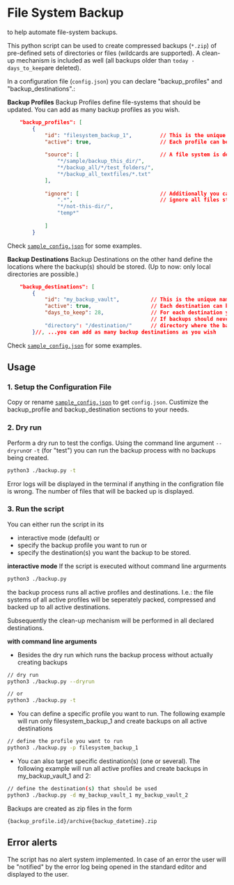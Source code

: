 # File System Backup
to help automate file-system backups.

This python script can be used to create compressed backups (`*.zip`) of pre-defined sets of directories or files (wildcards are supported). 
A clean-up mechanism is included as well (all backups older than `today - days_to_keep`are deleted).

In a configuration file (`config.json`) you can declare "backup_profiles" and "backup_destinations".:

**Backup Profiles**
Backup Profiles define file-systems that should be updated. 
You can add as many backup profiles as you wish.

```json
    "backup_profiles": [
        {
            "id": "filesystem_backup_1",         // This is the unique name of the backup profile
            "active": true,                      // Each profile can be set active or inactive
            
            "source": [                          // A file system is defined by a list of search patterns such as
                "*/sample/backup_this_dir/",
                "*/backup_all/*/test_folders/",
                "*/backup_all_textfiles/*.txt"
            ],
            
            "ignore": [                          // Additionally you can exlude files or directories, as for example
                ".*",                            // ignore all files starting with a dot, ...
                "*/not-this-dir/",
                "temp*"
                
            ]
        }   
```
Check [`sample_config.json`](sample_config.json) for some examples.


**Backup Destinations**
Backup Destinations on the other hand define the locations where the backup(s) should be stored. 
(Up to now: only local directories are possible.)

```json
    "backup_destinations": [
        {
            "id": "my_backup_vault",          // This is the unique name of the backup destination
            "active": true,                   // Each destination can be set active or inactive
            "days_to_keep": 28,               // For each destination you can define how long the backup should be stored
                                              // If backups should never be deleted: set `days_to_keep = -1
            "directory": "/destination/"      // directory where the backup should be stored
        }//, ...you can add as many backup destinations as you wish  
```
Check [`sample_config.json`](sample_config.json) for some examples.

## Usage

### 1. Setup the Configuration File
Copy or rename [`sample_config.json`](sample_config.json) to get `config.json`.
Custimize the backup_profile and backup_destination sections to your needs.

### 2. Dry run
Perform a dry run to test the configs. 
Using the command line argument `--dryrun`or `-t` (for "test") you can run the backup process with no backups being created. 

```bash
python3 ./backup.py -t
```

Error logs will be displayed in the terminal if anything in the configration file is wrong. 
The number of files that will be backed up is displayed.

### 3. Run the script 
You can either run the script in its 

- interactive mode (default) or
- specify the backup profile you want to run or
- specify the destination(s) you want the backup to be stored. 

**interactive mode**
If the script is executed without command line argurments

```bash
python3 ./backup.py
```

the backup process runs all active profiles and destinations. I.e.: the file systems of all active profiles will be seperately packed, compressed and backed up to all active destinations. 

Subsequently the clean-up mechanism will be performed in all declared destinations.

**with command line arguments**
- Besides the dry run which runs the backup process without actually creating backups

```bash
// dry run 
python3 ./backup.py --dryrun 

// or
python3 ./backup.py -t
```

- You can define a specific profile you want to run.
  The following example will run only filesystem_backup_1 and create backups on all active destinations

```bash
// define the profile you want to run
python3 ./backup.py -p filesystem_backup_1
```

- You can also target specific destination(s) (one or several).
  The following example will run all active profiles and create backups in my_backup_vault_1 and 2:

```bash
// define the destination(s) that should be used
python3 ./backup.py -d my_backup_vault_1 my_backup_vault_2
```

Backups are created as zip files in the form

	{backup_profile.id}/archive{backup_datetime}.zip
	
## Error alerts

The script has no alert system implemented. 
In case of an error the user will be "notified" by the error log being opened in the standard editor and displayed to the user.